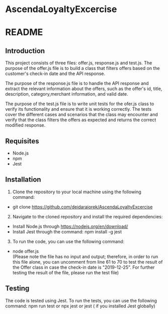 ﻿# AscendaLoyaltyExcercise
# README

## Introduction
This project consists of three files: offer.js, response.js and test.js. The purpose of the offer.js file is to build a class that filters offers based on the customer's check-in date and the API response.

The purpose of the response.js file is to handle the API response and extract the relevant information about the offers, such as the offer's id, title, description, category,merchant information, and valid date.

The purpose of the test.js file is to write unit tests for the ofer.js class to verify its functionality and ensure that it is working correctly. The tests cover the different cases and scenarios that the class may encounter and verify that the class filters the offers as expected and returns the correct modified response.

## Requisites
* Node.js
* npm
* Jest

## Installation

1. Clone the repository to your local machine using the following command:
* git clone https://github.com/deidaraiorek/AscendaLoyaltyExcercise

2. Navigate to the cloned repository and install the required dependencies: 
* Install Node.js through https://nodejs.org/en/download/
* Install Jest through the command: npm install -g jest

3. To run the code, you can use the following command:
* node offer.js <br>
(Please note the file has no input and output; therefore, in order to run this file alone, you can uncomment from line 61 to 70 to test the result of the Offer class in case the check-in date is "2019-12-25". For further testing the result of the file, please run the test file)

## Testing
The code is tested using Jest. To run the tests, you can use the following command:
npm run test
or
npx jest
or 
jest ( if you installed Jest globally)

